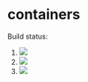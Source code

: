 # containers

Build status:

1. [![](https://github.com/sam9807/containers-project/actions/workflows/tests-binarytree.yml/badge.svg)](https://github.com/sam9807/containers-project/actions?query=workflow%3Atests-binarytree)
1. [![](https://github.com/sam9807/containers-project/workflows/tests-BST/badge.svg)](https://github.com/sam9807/containers-project/actions?query=workflow%3Atests-BST)
1. [![](https://github.com/sam9807/containers-project/actions/workflows/tests-avltree.yml/badge.svg)](https://github.com/sam9807/containers-project/actions?query=workflow%3Atests-avltree)
